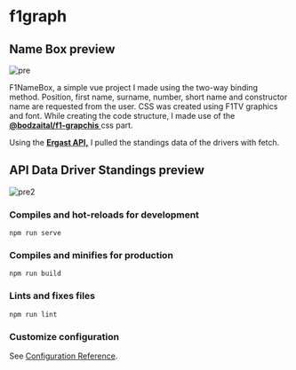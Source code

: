 # f1graph

## Name Box preview

![pre](https://user-images.githubusercontent.com/69075047/116083783-b4ea4a00-a6a5-11eb-8241-6cff9cc59625.png)


F1NameBox, a simple vue project I made using the two-way binding method. Position, first name, surname, number, short name and constructor name are requested from the user. CSS was created using F1TV graphics and font. While creating the code structure, I made use of the [**@bodzaital/f1-grapchis** ](https://github.com/bodzaital/f1-graphics-css)css part.

Using the [**Ergast API,**](http://ergast.com/mrd/) I pulled the standings data of the drivers with fetch.

## API Data Driver Standings preview
![pre2](https://user-images.githubusercontent.com/69075047/116083549-60df6580-a6a5-11eb-80c4-3b46e2b4be1d.png)

### Compiles and hot-reloads for development
```
npm run serve
```

### Compiles and minifies for production
```
npm run build
```

### Lints and fixes files
```
npm run lint
```

### Customize configuration
See [Configuration Reference](https://cli.vuejs.org/config/).
